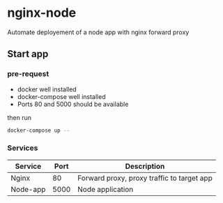 # nginx-node
Automate deployement of a node app with nginx forward proxy

## Start app
### pre-request 
- docker well installed
- docker-compose well installed
- Ports 80 and 5000 should be available

then run 
```bash
docker-compose up -- 
```

### Services
|Service|Port|Description|
|---|---|---|
|Nginx|80|Forward proxy, proxy traffic to target app|
|Node-app|5000|Node application|

